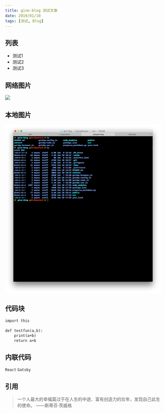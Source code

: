 ```yaml
---
title: gine-blog 测试文章
date: 2019/01/10
tags: [测试, Blog]
---
```




## 列表

- 测试1
- 测试2
- 测试3

## 网络图片

![](https://cn.bing.com/az/hprichbg/rb/SaguenayIceFishing_ZH-CN9008067301_1920x1080.jpg)

## 本地图片

![](Untitled-8996096f-a656-4f68-a65b-9ac9c0df8d93.png)

## 代码块

    import this
    
    def testfun(a,b):
    	print(a+b)
    	return a+b

## 内联代码

`React` `Gatsby`

## 引用

> 一个人最大的幸福莫过于在人生的中途、富有创造力的壮年，发现自己此生的使命。 ——斯蒂芬·茨威格